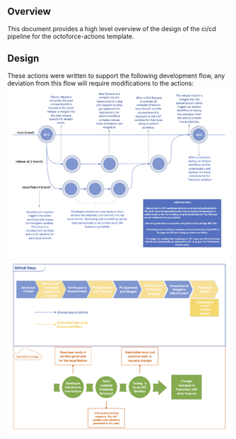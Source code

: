 ## Overview

This document provides a high level overview of the design of the ci/cd pipeline for the octoforce-actions template.

## Design

These actions were written to support the following development flow, any deviation from this flow will require modifications to the actions:
![Development Flow 1](./dev-flow-1.png)
![Development Flow 2](./dev-flow-2.png)
